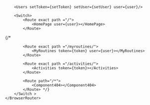 
<BrowserRouter>
    <Navbar></Navbar>
        <NavBar token={token}></NavBar>

        <Users setToken={setToken} setUser={setUser} user={user}/>
        
        <Switch>
            <Route exact path ="/">
                <HomePage user={user}></HomePage>
            </Route>
{/* 
            <Route exact path ="/routines/">
                <Routines token={token} user={user}></Routines>
            </Route>

            <Route exact path ="/myroutines/">
                <MyRoutines token={token} user={user}></MyRoutines>
            </Route>

            <Route exact path ="/activities/">
                <Activities token={token}></Activities>
            </Route>

            <Route path="/*">
                <Component404></Component404>
            </Route> */}
        </Switch >
    </BrowserRouter>